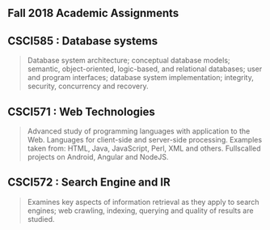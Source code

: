 ## Fall 2018 Academic Assignments
## CSCI585 : Database systems
> Database system architecture; conceptual database models; semantic, object-oriented, logic-based, and relational databases; user and program interfaces; database system implementation; integrity, security, concurrency and recovery.

## CSCI571 : Web Technologies
> Advanced study of programming languages with application to the Web. Languages for client-side and server-side processing. Examples taken from: HTML, Java, JavaScript, Perl, XML and others. 
> Fullscalled projects on Android, Angular and NodeJS.

## CSCI572 : Search Engine and IR
> Examines key aspects of information retrieval as they apply to search engines; web crawling, indexing, querying and quality of results are studied.
